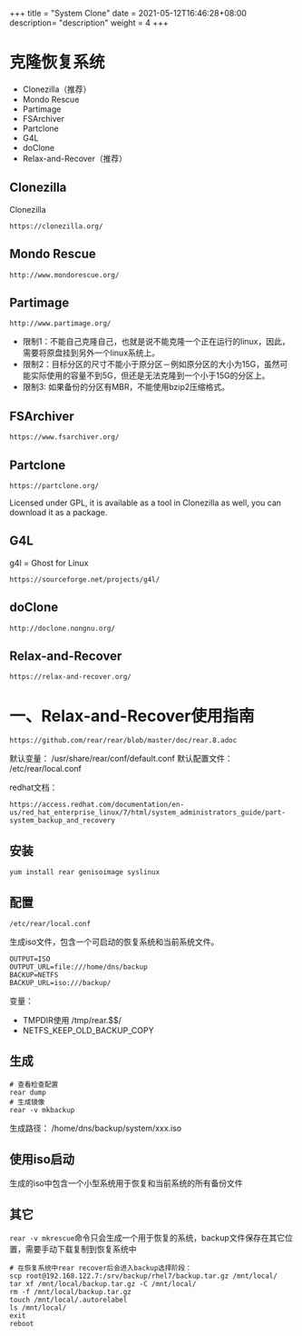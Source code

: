 +++
title = "System Clone"
date =  2021-05-12T16:46:28+08:00
description= "description"
weight = 4
+++

# 克隆恢复系统

- Clonezilla（推荐）
- Mondo Rescue
- Partimage
- FSArchiver
- Partclone
- G4L
- doClone
- Relax-and-Recover（推荐）

## Clonezilla

Clonezilla

`https://clonezilla.org/`

## Mondo Rescue

`http://www.mondorescue.org/`

## Partimage

`http://www.partimage.org/`

- 限制1：不能自己克隆自己，也就是说不能克隆一个正在运行的linux，因此，需要将原盘挂到另外一个linux系统上。
- 限制2：目标分区的尺寸不能小于原分区－例如原分区的大小为15G，虽然可能实际使用的容量不到5G，但还是无法克隆到一个小于15G的分区上。
- 限制3: 如果备份的分区有MBR，不能使用bzip2压缩格式。

## FSArchiver

`https://www.fsarchiver.org/`

## Partclone

`https://partclone.org/`

Licensed under GPL, it is available as a tool in Clonezilla as well, you can download it as a package.

## G4L

g4l = Ghost for Linux

`https://sourceforge.net/projects/g4l/`

## doClone

`http://doclone.nongnu.org/`

## Relax-and-Recover

`https://relax-and-recover.org/`


# 一、Relax-and-Recover使用指南

`https://github.com/rear/rear/blob/master/doc/rear.8.adoc`

默认变量： /usr/share/rear/conf/default.conf
默认配置文件： /etc/rear/local.conf

redhat文档：

`https://access.redhat.com/documentation/en-us/red_hat_enterprise_linux/7/html/system_administrators_guide/part-system_backup_and_recovery`

## 安装

```shell
yum install rear genisoimage syslinux
```

## 配置

`/etc/rear/local.conf`

生成iso文件，包含一个可启动的恢复系统和当前系统文件。

```env
OUTPUT=ISO
OUTPUT_URL=file:///home/dns/backup
BACKUP=NETFS
BACKUP_URL=iso:///backup/
```

变量：

- TMPDIR使用 /tmp/rear.$$/
- NETFS_KEEP_OLD_BACKUP_COPY

## 生成

```shell
# 查看检查配置
rear dump
# 生成镜像
rear -v mkbackup
```

生成路径： /home/dns/backup/system/xxx.iso

## 使用iso启动

生成的iso中包含一个小型系统用于恢复和当前系统的所有备份文件

## 其它

`rear -v mkrescue`命令只会生成一个用于恢复的系统，backup文件保存在其它位置，需要手动下载复制到恢复系统中

```shell
# 在恢复系统中rear recover后会进入backup选择阶段：
scp root@192.168.122.7:/srv/backup/rhel7/backup.tar.gz /mnt/local/
tar xf /mnt/local/backup.tar.gz -C /mnt/local/
rm -f /mnt/local/backup.tar.gz
touch /mnt/local/.autorelabel
ls /mnt/local/
exit
reboot
```
